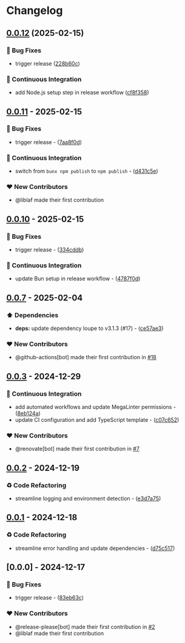 # Changelog

## [0.0.12](https://github.com/liblaf/utils.ts/compare/v0.0.11...v0.0.12) (2025-02-15)


### 🐛 Bug Fixes

* trigger release ([228b60c](https://github.com/liblaf/utils.ts/commit/228b60cc958e46d3a0d87bbef7f7c1ecf82aa2d6))


### 🔧 Continuous Integration

* add Node.js setup step in release workflow ([cf8f358](https://github.com/liblaf/utils.ts/commit/cf8f35888817922411b7c1ab988cc4ed4280ed86))

## [0.0.11](https://github.com/liblaf/utils.ts/compare/v0.0.10..v0.0.11) - 2025-02-15

### 🐛 Bug Fixes

- trigger release - ([7aa8f0d](https://github.com/liblaf/utils.ts/commit/7aa8f0d223317b599871fde8bf594c1c31d5b6be))

### 🔧 Continuous Integration

- switch from `bunx npm publish` to `npm publish` - ([d431c5e](https://github.com/liblaf/utils.ts/commit/d431c5e0178acc5f0fd705c0fe5cc9a8c181a26c))

### ❤️ New Contributors

- @liblaf made their first contribution

## [0.0.10](https://github.com/liblaf/utils.ts/compare/v0.0.8..v0.0.10) - 2025-02-15

### 🐛 Bug Fixes

- trigger release - ([334cddb](https://github.com/liblaf/utils.ts/commit/334cddbef478d0203d3e680c559f26a084c9ef91))

### 🔧 Continuous Integration

- update Bun setup in release workflow - ([4787f0d](https://github.com/liblaf/utils.ts/commit/4787f0d48423cbb89da61aba9a3e8e19c25586db))

## [0.0.7](https://github.com/liblaf/utils.ts/compare/v0.0.6..v0.0.7) - 2025-02-04

### ⬆️ Dependencies

- **deps:** update dependency loupe to v3.1.3 (#17) - ([ce57ae3](https://github.com/liblaf/utils.ts/commit/ce57ae3d117bb3bfe6b3a008477621e2ab5bed35))

### ❤️ New Contributors

- @github-actions[bot] made their first contribution in [#18](https://github.com/liblaf/utils.ts/pull/18)

## [0.0.3](https://github.com/liblaf/utils.ts/compare/v0.0.2..v0.0.3) - 2024-12-29

### 🔧 Continuous Integration

- add automated workflows and update MegaLinter permissions - ([8eb124a](https://github.com/liblaf/utils.ts/commit/8eb124a18a30373e8807dcc43b385e0c58c64c2b))
- update CI configuration and add TypeScript template - ([c07c652](https://github.com/liblaf/utils.ts/commit/c07c6525b955dd6e79238daef6271b7f3c15d672))

### ❤️ New Contributors

- @renovate[bot] made their first contribution in [#7](https://github.com/liblaf/utils.ts/pull/7)

## [0.0.2](https://github.com/liblaf/utils.ts/compare/v0.0.1..v0.0.2) - 2024-12-19

### ♻ Code Refactoring

- streamline logging and environment detection - ([e3d7a75](https://github.com/liblaf/utils.ts/commit/e3d7a75436b2a30ed5ade656c12f61fa81cf8c32))

## [0.0.1](https://github.com/liblaf/utils.ts/compare/v0.0.0..v0.0.1) - 2024-12-18

### ♻ Code Refactoring

- streamline error handling and update dependencies - ([d75c517](https://github.com/liblaf/utils.ts/commit/d75c517dd0a4355dea9247cc530626ec02eed12e))

## [0.0.0] - 2024-12-17

### 🐛 Bug Fixes

- trigger release - ([83eb63c](https://github.com/liblaf/utils.ts/commit/83eb63c976a6255212ae5f9b99b7b762b473ffb1))

### ❤️ New Contributors

- @release-please[bot] made their first contribution in [#2](https://github.com/liblaf/utils.ts/pull/2)
- @liblaf made their first contribution

